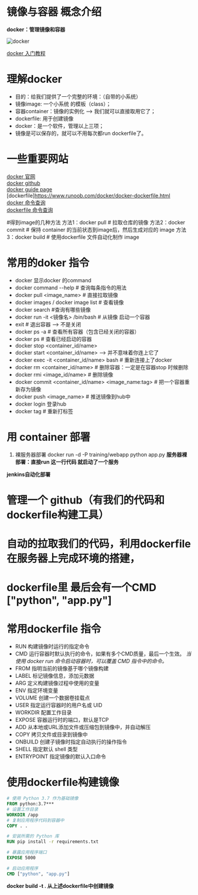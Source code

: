 # 镜像与容器 概念介绍
**docker：管理镜像和容器**

![docker](https://www.runoob.com/wp-content/uploads/2016/04/docker01.png)

[docker 入门教程](https://www.runoob.com/docker/docker-tutorial.html)

# 理解docker
- 目的：给我们提供了一个完整的环境：（自带的小系统）
- 镜像image: 一个小系统 的模板（class）；
- 容器container：镜像的实例化 --> 我们就可以直接取用它了；
- dockerfile: 用于创建镜像
- docker：是一个软件，管理以上三项；
- 镜像是可以保存的，就可以不用每次都run dockerfile了。

# 一些重要网站
[docker 官网](https://www.docker.com)<br>
[docker github](https://github.com/docker/docker-ce)<br>
[docker guide page](https://dockerdocs.cn/get-started/index.html)<br>
[dockerfile]https://www.runoob.com/docker/docker-dockerfile.html<br>
[docker 命令查询](https://docs.docker.com/engine/reference/commandline/docker/)<br>
[dockerfile 命令查询](https://docs.docker.com/engine/reference/builder/#understand-how-cmd-and-entrypoint-interact)<br>

#得到image的几种方法
方法1：docker pull    # 拉取仓库的镜像
方法2：docker commit  # 保持 container 的当前状态到image后，然后生成对应的 image
方法3：docker build   # 使用dockerfile 文件自动化制作 image

# 常用的doker 指令
- docker 显示docker 的command 
- docker command --help # 查询每条指令的用法
- docker pull <image_name> # 直接拉取镜像
- docker images / docker image list # 查看镜像
- docker search #查询有哪些镜像
- docker run -it <镜像名> /bin/bash # 从镜像 启动一个容器
- exit # 退出容器 --> 不是关闭
- docker ps -a # 查看所有容器（包含已经关闭的容器）
- docker ps  # 查看已经启动的容器
- docker stop <container_id/name>
- docker start <container_id/name> --> 并不意味着你连上它了
- docker exec -it <container_id/name> bash # 重新连接上了docker
- docker rm <container_id/name> # 删除容器：一定是在容器stop 时候删除
- docker rmi <image_id/name> # 删除镜像
- docker commit <container_id/name> <image_name:tag> # 把一个容器重新存为镜像
- docker push <image_name> # 推送镜像到hub中
- docker login 登录hub
- docker tag # 重新打标签

# 用 container 部署
1. 裸服务器部署
docker run -d -P training/webapp python app.py
**服务器裸部署：直接run 这一行代码 就启动了一个服务**

**jenkins自动化部署**
# 管理一个 github（有我们的代码和dockerfile构建工具）
# 自动的拉取我们的代码，利用dockerfile 在服务器上完成环境的搭建，
# dockerfile里 最后会有一个CMD ["python", "app.py"]

# 常用dockerfile 指令
- RUN	构建镜像时运行的指定命令
- CMD	运行容器时默认执行的命令，如果有多个CMD质量，最后一个生效。
*当使用 docker run 命令启动容器时，可以覆盖 CMD 指令中的命令。*
- FROM	指明当前的镜像基于哪个镜像构建
- LABEL	标记镜像信息，添加元数据
- ARG	定义构建镜像过程中使用的变量
- ENV	指定环境变量
- VOLUME	创建一个数据卷挂载点
- USER	指定运行容器时的用户名或 UID
- WORKDIR	配置工作目录
- EXPOSE	容器运行时的端口，默认是TCP
- ADD	从本地或URL添加文件或压缩包到镜像中，并自动解压
- COPY	拷贝文件或目录到镜像中
- ONBUILD 创建子镜像时指定自动执行的操作指令
- SHELL	指定默认 shell 类型
- ENTRYPOINT	指定镜像的默认入口命令

# 使用dockerfile构建镜像
```dockerfile
# 使用 Python 3.7 作为基础镜像
FROM python:3.7***
# 设置工作目录
WORKDIR /app
# 复制应用程序代码到容器中
COPY . .

# 安装所需的 Python 库
RUN pip install -r requirements.txt

# 暴露应用程序端口
EXPOSE 5000

# 启动应用程序
CMD ["python", "app.py"]
```
**docker build -t . 从上述dockerfile中创建镜像**

